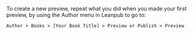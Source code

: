 
To create a new preview, repeat what you did when you made your first preview, by using the Author menu in Leanpub to go to:

`Author > Books > [Your Book Title] > Preview or Publish > Preview`

